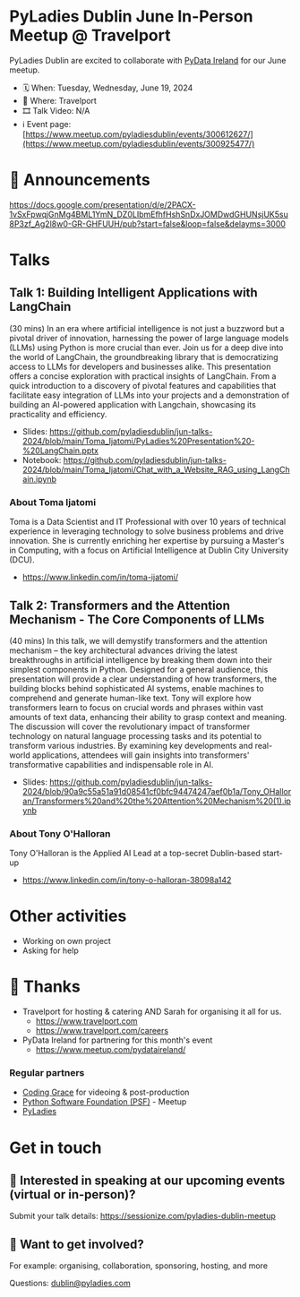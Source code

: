 # PyLadies Dublin June In-Person Meetup @ Travelport

PyLadies Dublin are excited to collaborate with [PyData Ireland](https://www.meetup.com/pydataireland/) for our June meetup.

* 🗓 When: Tuesday, Wednesday, June 19, 2024
* 📍 Where: Travelport
* 🎞 Talk Video: N/A
* ℹ️ Event page: [https://www.meetup.com/pyladiesdublin/events/300612627/](https://www.meetup.com/pyladiesdublin/events/300925477/)

  
# 📢 Announcements
https://docs.google.com/presentation/d/e/2PACX-1vSxFpwqjGnMg4BML1YmN_DZ0LIbmEfhfHshSnDxJOMDwdGHUNsjUK5su8P3zf_Ag2l8w0-GR-GHFUUH/pub?start=false&loop=false&delayms=3000

# Talks
## Talk 1: Building Intelligent Applications with LangChain
(30 mins) In an era where artificial intelligence is not just a buzzword but a pivotal driver of innovation, harnessing the power of large language models (LLMs) using Python is more crucial than ever. Join us for a deep dive into the world of LangChain, the groundbreaking library that is democratizing access to LLMs for developers and businesses alike. This presentation offers a concise exploration with practical insights of LangChain. From a quick introduction to a discovery of pivotal features and capabilities that facilitate easy integration of LLMs into your projects and a demonstration of building an AI-powered application with Langchain, showcasing its practicality and efficiency.

* Slides: https://github.com/pyladiesdublin/jun-talks-2024/blob/main/Toma_Ijatomi/PyLadies%20Presentation%20-%20LangChain.pptx
* Notebook: https://github.com/pyladiesdublin/jun-talks-2024/blob/main/Toma_Ijatomi/Chat_with_a_Website_RAG_using_LangChain.ipynb

### About Toma Ijatomi
Toma is a Data Scientist and IT Professional with over 10 years of technical experience in leveraging technology to solve business problems and drive innovation. She is currently enriching her expertise by pursuing a Master's in Computing, with a focus on Artificial Intelligence at Dublin City University (DCU).

* https://www.linkedin.com/in/toma-ijatomi/

## Talk 2: Transformers and the Attention Mechanism - The Core Components of LLMs
(40 mins) In this talk, we will demystify transformers and the attention mechanism – the key architectural advances driving the latest breakthroughs in artificial intelligence by breaking them down into their simplest components in Python.
Designed for a general audience, this presentation will provide a clear understanding of how transformers, the building blocks behind sophisticated AI systems, enable machines to comprehend and generate human-like text. Tony will explore how transformers learn to focus on crucial words and phrases within vast amounts of text data, enhancing their ability to grasp context and meaning.
The discussion will cover the revolutionary impact of transformer technology on natural language processing tasks and its potential to transform various industries. By examining key developments and real-world applications, attendees will gain insights into transformers' transformative capabilities and indispensable role in AI.

* Slides: https://github.com/pyladiesdublin/jun-talks-2024/blob/90a9c55a51a91d08541cf0bfc94474247aef0b1a/Tony_OHalloran/Transformers%20and%20the%20Attention%20Mechanism%20(1).ipynb
  
### About Tony O'Halloran
Tony O'Halloran is the Applied AI Lead at a top-secret Dublin-based start-up

* https://www.linkedin.com/in/tony-o-halloran-38098a142

# Other activities
* Working on own project
* Asking for help
  
# 💟 Thanks 
* Travelport for hosting & catering AND Sarah for organising it all for us.
    * https://www.travelport.com
    * https://www.travelport.com/careers
* PyData Ireland for partnering for this month's event
    * https://www.meetup.com/pydataireland/

### Regular partners
* [Coding Grace](https://codinggrace.com) for videoing & post-production
* [Python Software Foundation (PSF)](https://www.python.org/psf-landing/) - Meetup
* [PyLadies](https://pyladies.com/)

# Get in touch
## 🎤 Interested in speaking at our upcoming events (virtual or in-person)?
Submit your talk details: https://sessionize.com/pyladies-dublin-meetup

## 💖 Want to get involved?
For example: organising, collaboration, sponsoring, hosting, and more

Questions: dublin@pyladies.com
